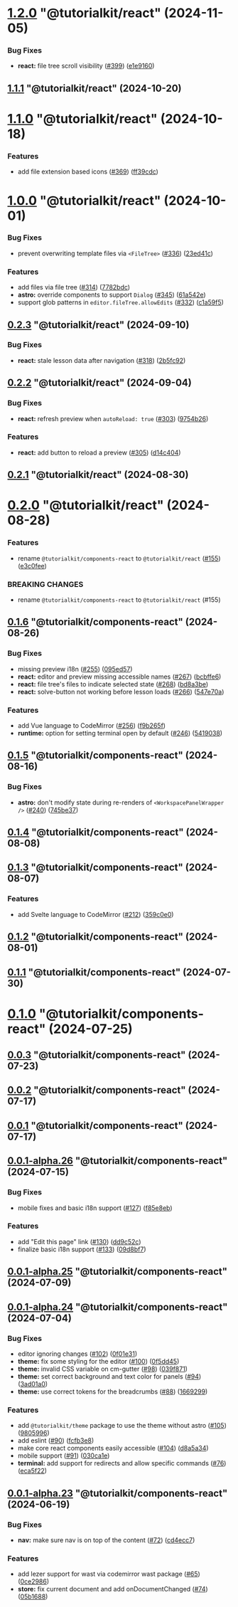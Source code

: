 # [1.2.0](https://github.com/stackblitz/tutorialkit/compare/1.1.1...1.2.0) "@tutorialkit/react" (2024-11-05)


### Bug Fixes

* **react:** file tree scroll visibility ([#399](https://github.com/stackblitz/tutorialkit/issues/399)) ([e1e9160](https://github.com/stackblitz/tutorialkit/commit/e1e916044cc225dab925bd846d9208181f2080e1))



## [1.1.1](https://github.com/stackblitz/tutorialkit/compare/1.1.0...1.1.1) "@tutorialkit/react" (2024-10-20)



# [1.1.0](https://github.com/stackblitz/tutorialkit/compare/1.0.0...1.1.0) "@tutorialkit/react" (2024-10-18)


### Features

* add file extension based icons ([#369](https://github.com/stackblitz/tutorialkit/issues/369)) ([ff39cdc](https://github.com/stackblitz/tutorialkit/commit/ff39cdc258764c8d4d1bebe2dce2795fe10e1870))



# [1.0.0](https://github.com/stackblitz/tutorialkit/compare/0.2.3...1.0.0) "@tutorialkit/react" (2024-10-01)


### Bug Fixes

* prevent overwriting template files via `<FileTree>` ([#336](https://github.com/stackblitz/tutorialkit/issues/336)) ([23ed41c](https://github.com/stackblitz/tutorialkit/commit/23ed41c827073a205a2ceaa78973a9200a84c72d))


### Features

* add files via file tree ([#314](https://github.com/stackblitz/tutorialkit/issues/314)) ([7782bdc](https://github.com/stackblitz/tutorialkit/commit/7782bdc6e7da0429061c881ac2f95829f149a907))
* **astro:** override components to support `Dialog` ([#345](https://github.com/stackblitz/tutorialkit/issues/345)) ([61a542e](https://github.com/stackblitz/tutorialkit/commit/61a542e7e13b3eaf52b04624954398a8d95a8d46))
* support glob patterns in `editor.fileTree.allowEdits` ([#332](https://github.com/stackblitz/tutorialkit/issues/332)) ([c1a59f5](https://github.com/stackblitz/tutorialkit/commit/c1a59f54c5b5700b8ec8ed5a4a3ebf2169b2409c))



## [0.2.3](https://github.com/stackblitz/tutorialkit/compare/0.2.2...0.2.3) "@tutorialkit/react" (2024-09-10)


### Bug Fixes

* **react:** stale lesson data after navigation ([#318](https://github.com/stackblitz/tutorialkit/issues/318)) ([2b5fc92](https://github.com/stackblitz/tutorialkit/commit/2b5fc92fe962fee63b4d2f2efcce04602157268b))



## [0.2.2](https://github.com/stackblitz/tutorialkit/compare/0.2.1...0.2.2) "@tutorialkit/react" (2024-09-04)


### Bug Fixes

* **react:** refresh preview when `autoReload: true` ([#303](https://github.com/stackblitz/tutorialkit/issues/303)) ([9754b26](https://github.com/stackblitz/tutorialkit/commit/9754b2671c9e896a63ca49053fc1dde78a88e0c7))


### Features

* **react:** add button to reload a preview ([#305](https://github.com/stackblitz/tutorialkit/issues/305)) ([d14c404](https://github.com/stackblitz/tutorialkit/commit/d14c4045ad692a45b5b388bb4cfcca9762e6142c))



## [0.2.1](https://github.com/stackblitz/tutorialkit/compare/0.2.0...0.2.1) "@tutorialkit/react" (2024-08-30)



# [0.2.0](https://github.com/stackblitz/tutorialkit/compare/0.1.6...0.2.0) "@tutorialkit/react" (2024-08-28)


### Features

* rename `@tutorialkit/components-react` to `@tutorialkit/react` ([#155](https://github.com/stackblitz/tutorialkit/issues/155)) ([e3c0fee](https://github.com/stackblitz/tutorialkit/commit/e3c0fee902a7bfc312fb01b30531209815d460c3))


### BREAKING CHANGES

* rename `@tutorialkit/components-react` to `@tutorialkit/react` (#155)



## [0.1.6](https://github.com/stackblitz/tutorialkit/compare/0.1.5...0.1.6) "@tutorialkit/components-react" (2024-08-26)


### Bug Fixes

* missing preview i18n ([#255](https://github.com/stackblitz/tutorialkit/issues/255)) ([095ed57](https://github.com/stackblitz/tutorialkit/commit/095ed570702d1b8de9370565b94103cd0740c408))
* **react:** editor and preview missing accessible names ([#267](https://github.com/stackblitz/tutorialkit/issues/267)) ([bcbffe6](https://github.com/stackblitz/tutorialkit/commit/bcbffe6df0321aca1f649d26b09d9c3c8f8e4b7c))
* **react:** file tree's files to indicate selected state ([#268](https://github.com/stackblitz/tutorialkit/issues/268)) ([bd8a3be](https://github.com/stackblitz/tutorialkit/commit/bd8a3be8165b4a66efd550370fd5a7bebb9e62aa))
* **react:** solve-button not working before lesson loads ([#266](https://github.com/stackblitz/tutorialkit/issues/266)) ([547e70a](https://github.com/stackblitz/tutorialkit/commit/547e70a090d4509a60e9fc776f5abd3eb4315477))


### Features

* add Vue language to CodeMirror ([#256](https://github.com/stackblitz/tutorialkit/issues/256)) ([f9b265f](https://github.com/stackblitz/tutorialkit/commit/f9b265f7372c8246a4ccf2d41f0be8fe44d30aa7))
* **runtime:** option for setting terminal open by default ([#246](https://github.com/stackblitz/tutorialkit/issues/246)) ([5419038](https://github.com/stackblitz/tutorialkit/commit/5419038d1c0a6f80da4d9f31e330d0dc0e41def8))



## [0.1.5](https://github.com/stackblitz/tutorialkit/compare/0.1.4...0.1.5) "@tutorialkit/components-react" (2024-08-16)


### Bug Fixes

* **astro:** don't modify state during re-renders of `<WorkspacePanelWrapper />` ([#240](https://github.com/stackblitz/tutorialkit/issues/240)) ([745be37](https://github.com/stackblitz/tutorialkit/commit/745be37ef20ae97d6ded221fca24670742981879))



## [0.1.4](https://github.com/stackblitz/tutorialkit/compare/0.1.3...0.1.4) "@tutorialkit/components-react" (2024-08-08)



## [0.1.3](https://github.com/stackblitz/tutorialkit/compare/0.1.2...0.1.3) "@tutorialkit/components-react" (2024-08-07)


### Features

* add Svelte language to CodeMirror ([#212](https://github.com/stackblitz/tutorialkit/issues/212)) ([359c0e0](https://github.com/stackblitz/tutorialkit/commit/359c0e05c91c437066ff9a19a61bb74365faf3f0))



## [0.1.2](https://github.com/stackblitz/tutorialkit/compare/0.1.1...0.1.2) "@tutorialkit/components-react" (2024-08-01)



## [0.1.1](https://github.com/stackblitz/tutorialkit/compare/0.1.0...0.1.1) "@tutorialkit/components-react" (2024-07-30)



# [0.1.0](https://github.com/stackblitz/tutorialkit/compare/0.0.3...0.1.0) "@tutorialkit/components-react" (2024-07-25)



## [0.0.3](https://github.com/stackblitz/tutorialkit/compare/0.0.2...0.0.3) "@tutorialkit/components-react" (2024-07-23)



## [0.0.2](https://github.com/stackblitz/tutorialkit/compare/0.0.1...0.0.2) "@tutorialkit/components-react" (2024-07-17)



## [0.0.1](https://github.com/stackblitz/tutorialkit/compare/0.0.1-alpha.26...0.0.1) "@tutorialkit/components-react" (2024-07-17)



## [0.0.1-alpha.26](https://github.com/stackblitz/tutorialkit/compare/0.0.1-alpha.25...0.0.1-alpha.26) "@tutorialkit/components-react" (2024-07-15)


### Bug Fixes

* mobile fixes and basic i18n support ([#127](https://github.com/stackblitz/tutorialkit/issues/127)) ([f85e8eb](https://github.com/stackblitz/tutorialkit/commit/f85e8eb6058473b0ad2e061d39e14d111f3f34fe))


### Features

* add "Edit this page" link ([#130](https://github.com/stackblitz/tutorialkit/issues/130)) ([dd9c52c](https://github.com/stackblitz/tutorialkit/commit/dd9c52c6f1d3c90cc1d993d8c0fec61dadfc5815))
* finalize basic i18n support ([#133](https://github.com/stackblitz/tutorialkit/issues/133)) ([09d8bf7](https://github.com/stackblitz/tutorialkit/commit/09d8bf7bd7673abb5b92b7de569daad1b44b07fd))



## [0.0.1-alpha.25](https://github.com/stackblitz/tutorialkit/compare/0.0.1-alpha.24...0.0.1-alpha.25) "@tutorialkit/components-react" (2024-07-09)



## [0.0.1-alpha.24](https://github.com/stackblitz/tutorialkit/compare/0.0.1-alpha.23...0.0.1-alpha.24) "@tutorialkit/components-react" (2024-07-04)


### Bug Fixes

* editor ignoring changes ([#102](https://github.com/stackblitz/tutorialkit/issues/102)) ([0f01e31](https://github.com/stackblitz/tutorialkit/commit/0f01e317d449761fb7da8291119e57bd1d934e79))
* **theme:** fix some styling for the editor ([#100](https://github.com/stackblitz/tutorialkit/issues/100)) ([0f5dd45](https://github.com/stackblitz/tutorialkit/commit/0f5dd4540cf65535ce3b834846f7dd2029551987))
* **theme:** invalid CSS variable on cm-gutter ([#98](https://github.com/stackblitz/tutorialkit/issues/98)) ([039f871](https://github.com/stackblitz/tutorialkit/commit/039f8714df8401a81472d134786029212c7d0d44))
* **theme:** set correct background and text color for panels ([#94](https://github.com/stackblitz/tutorialkit/issues/94)) ([3ad01a0](https://github.com/stackblitz/tutorialkit/commit/3ad01a0cc1055c1f1ffd7b220785f4be1d8d0669))
* **theme:** use correct tokens for the breadcrumbs ([#88](https://github.com/stackblitz/tutorialkit/issues/88)) ([1669299](https://github.com/stackblitz/tutorialkit/commit/1669299c988b8680dda4360e8f02d64c601ad48d))


### Features

* add `@tutorialkit/theme` package to use the theme without astro ([#105](https://github.com/stackblitz/tutorialkit/issues/105)) ([9805996](https://github.com/stackblitz/tutorialkit/commit/9805996a4211a1c8a3e1bfbbd958a27f1957d4d7))
* add eslint ([#90](https://github.com/stackblitz/tutorialkit/issues/90)) ([fcfb3e8](https://github.com/stackblitz/tutorialkit/commit/fcfb3e8109b5be1ef59ac2bfd8efd4db8e635e34))
* make core react components easily accessible ([#104](https://github.com/stackblitz/tutorialkit/issues/104)) ([d8a5a34](https://github.com/stackblitz/tutorialkit/commit/d8a5a341df6c2d23d1d59ede61b4d3ef689af081))
* mobile support ([#91](https://github.com/stackblitz/tutorialkit/issues/91)) ([030ca1e](https://github.com/stackblitz/tutorialkit/commit/030ca1ee688f75f6e59ae25a1b2433823ade384f))
* **terminal:** add support for redirects and allow specific commands ([#76](https://github.com/stackblitz/tutorialkit/issues/76)) ([eca5f22](https://github.com/stackblitz/tutorialkit/commit/eca5f22e3120c4d59349f416322b990d37cb0c15))



## [0.0.1-alpha.23](https://github.com/stackblitz/tutorialkit/compare/0.0.1-alpha.22...0.0.1-alpha.23) "@tutorialkit/components-react" (2024-06-19)


### Bug Fixes

* **nav:** make sure nav is on top of the content ([#72](https://github.com/stackblitz/tutorialkit/issues/72)) ([cd4ecc7](https://github.com/stackblitz/tutorialkit/commit/cd4ecc756dde3d2d74326154c7ba700c967f8b97))


### Features

* add lezer support for wast via codemirror wast package ([#65](https://github.com/stackblitz/tutorialkit/issues/65)) ([0ce2986](https://github.com/stackblitz/tutorialkit/commit/0ce2986077a5c8384a7f118bab9d8820ff707c72))
* **store:** fix current document and add onDocumentChanged ([#74](https://github.com/stackblitz/tutorialkit/issues/74)) ([05b1688](https://github.com/stackblitz/tutorialkit/commit/05b1688718ab6e8d7d55c09e892c7f1faef9116e))



